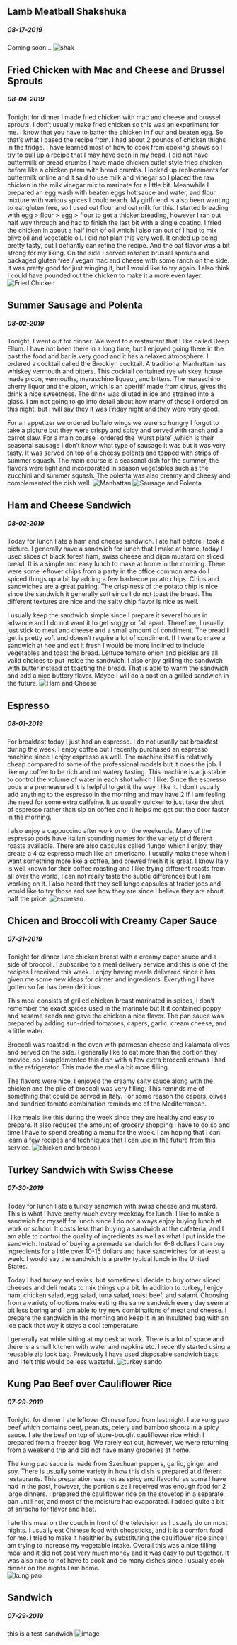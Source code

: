 ## Lamb Meatball Shakshuka
##### 08-17-2019
Coming soon...
![shak](/img/IMG_3814.jpg)
## Fried Chicken with Mac and Cheese and Brussel Sprouts
##### 08-04-2019
Tonight for dinner I made fried chicken with mac and cheese and brussel sprouts. I don’t usually make fried chicken so this was an experiment for me. I know that you have to batter the chicken in flour and beaten egg. So that’s what I based the recipe from. I had about 2 pounds of chicken thighs in the fridge. I have learned most of how to cook from cooking shows so I try to pull up a recipe that I may have seen in my head. I did not have buttermilk or bread crumbs I have made chicken cutlet style fried chicken before like a chicken parm with bread crumbs. I looked up replacements for buttermilk online and it said to use milk and vinegar so I placed the raw chicken in the milk vinegar mix to marinate for a little bit. Meanwhile I prepared an egg wash with beaten eggs hot sauce and water, and flour mixture with various spices I could reach. My girlfriend is also been wanting to eat gluten free, so I used oat flour and oat milk for this. I started breading with egg > flour > egg > flour to get a thicker breading, however I ran out half way through and had to finish the last bit with a single coating. I fried the chicken in about a half inch of oil which I also ran out of I had to mix olive oil and vegetable oil. I did not plan this very well. It ended up being pretty tasty, but I defiantly can refine the recipe. And the oat flavor was a bit strong for my liking. On the side I served roasted brussel sprouts and packaged gluten free / vegan mac and cheese with some ranch on the side. It was pretty good for just winging it, but I would like to try again. I also think I could have pounded out the chicken to make it a more even layer. 
![Fried Chicken](/img/IMG_3792.jpg)
## Summer Sausage and Polenta
##### 08-02-2019
Tonight, I went out for dinner. We went to a restaurant that I like called Deep Ellum. I have not been there in a long time, but I enjoyed going there in the past the food and bar is very good and it has a relaxed atmosphere. I ordered a cocktail called the Brooklyn cocktail. A traditional Manhattan has whiskey vermouth and bitters. This cocktail contained rye whiskey, house made picon, vermouths, maraschino liqueur, and bitters. The maraschino cherry liquor and the picon, which is an aperitif made from citrus, gives the drink a nice sweetness. The drink was diluted in ice and strained into a glass. I am not going to go into detail about how many of these I ordered on this night, but I will say they it was Friday night and they were very good. 

For an appetizer we ordered buffalo wings we were so hungry I forgot to take a picture but they were crispy and spicy and served with ranch and a carrot slaw. For a main course I ordered the ‘wurst plate’ ,which is their seasonal sausage I don’t know what type of sausage it was but it was very tasty. It was served on top of a cheesy polenta and topped with strips of summer squash. The main course is a seasonal dish for the summer, the flavors were light and incorporated in season vegetables such as the zucchini and summer squash. The polenta was also creamy and cheesy and complemented the dish well.
![Manhattan](/img/IMG_3786.jpg)
![Sausage and Polenta](/img/IMG_3787.jpg)
## Ham and Cheese Sandwich
##### 08-02-2019
Today for lunch I ate a ham and cheese sandwich. I ate half before I took a picture. I generally have a sandwich for lunch that I make at home, today I used slices of black forest ham, swiss cheese and dijon mustard on sliced bread. It is a simple and easy lunch to make at home in the morning. There were some leftover chips from a party in the office common area do I spiced things up a bit by adding a few barbecue potato chips. Chips and sandwiches are a great pairing. The crispiness of the potato chip is nice since the sandwich it generally soft since I do not toast the bread. The different textures are nice and the salty chip flavor is nice as well. 

I usually keep the sandwich simple since I prepare it several hours in advance and I do not want it to get soggy or fall apart. Therefore, I usually just stick to meat and cheese and a small amount of condiment. The bread I get is pretty soft and doesn’t require a lot of condiment. If I were to make a sandwich at hoe and eat it fresh I would be more inclined to include vegetables and toast the bread. Lettuce tomato onion and pickles are all valid choices to put inside the sandwich. I also enjoy grilling the sandwich with butter instead of toasting the bread. That is able to warm the sandwich and add a nice buttery flavor. Maybe I will do a post on a grilled sandwich in the future. 
![Ham and Cheese](/img/IMG_3783.jpg)
## Espresso
##### 08-01-2019
For breakfast today I just had an espresso. I do not usually eat breakfast during the week. I enjoy coffee but I recently purchased an espresso machine since I enjoy espresso as well. The machine itself is relatively cheap compared to some of the professional models but it does the job. I like my coffee to be rich and not watery tasting. This machine is adjustable to control the volume of water in each shot which I like. Since the espresso pods are premeasured it is helpful to get it the way I like it. I don’t usually add anything to the espresso in the morning and may have 2 if I am feeling the need for some extra caffeine. It us usually quicker to just take the shot of espresso rather than sip on coffee and it helps me get out the door faster in the morning. 

I also enjoy a cappuccino after work or on the weekends. Many of the espresso pods have Italian sounding names for the variety of different roasts available. There are also capsules called ‘lungo’ which I enjoy, they create a 4 oz espresso much like an americano. I usually make these when I want something more like a coffee, and brewed fresh it is great. I know Italy is well known for their coffee roasting and I like trying different roasts from all over the world, I can not really taste the subtle differences but I am working on it. I also heard that they sell lungo capsules at trader joes and would like to try those and see how they are since I believe they are about half the price. 
![espresso](/img/img_3777.jpg)
## Chicen and Broccoli with Creamy Caper Sauce
##### 07-31-2019
Tonight for dinner I ate chicken breast with a creamy caper sauce and a side of broccoli. I subscribe to a meal delivery service and this is one of the recipes I received this week. I enjoy having meals delivered since it has given me some new ideas for dinner and ingredients. Everything I have gotten so far has been delicious. 

This meal consists of grilled chicken breast marinated in spices, I don’t remember the exact spices used in the marinate but It it contained poppy and sesame seeds and gave the chicken a nice flavor. The pan sauce was prepared by adding sun-dried tomatoes, capers, garlic, cream cheese, and a little water. 

Broccoli was roasted in the oven with parmesan cheese and kalamata olives and served on the side. I generally like to eat more than the portion they provide, so I supplemented this dish with a few extra broccoli crowns I had in the refrigerator. This made the meal a bit more filling. 

The flavors were nice, I enjoyed the creamy salty sauce along with the chicken and the pile of broccoli was very filling. This reminds me of something that could be served in Italy. For some reason the capers, olives and sundried tomato combination reminds me of the Mediterranean. 

I like meals like this during the week since they are healthy and easy to prepare. It also reduces the amount of grocery shopping I have to do so and time I have to spend creating a menu for the week. I am hoping that I can learn a few recipes and techniques that I can use in the future from this service.
![chicken and broccoli](/img/img_3772.jpg)
## Turkey Sandwich with Swiss Cheese
##### 07-30-2019
Today for lunch I ate a turkey sandwich with swiss cheese and mustard. This is what I have pretty much every weekday for lunch. I like to make a sandwich for myself for lunch since I do not always enjoy buying lunch at work or school. It costs less than buying a sandwich at the cafeteria, and I am able to control the quality of ingredients as well as what I put inside the sandwich. Instead of buying a premade sandwich for 6-8 dollars I can buy ingredients for a little over 10-15 dollars and have sandwiches for at least a week. I would say the sandwich is a pretty typical lunch in the United States. 

Today I had turkey and swiss, but sometimes I decide to buy other sliced cheeses and deli meats to mix things up a bit. In addition to turkey, I enjoy ham, chicken salad, egg salad, tuna salad, roast beef, and salami. Choosing from a variety of options make eating the same sandwich every day seem a bit less boring and I am able to try new combinations of meat and cheese. I prepare the sandwich in the morning and keep it in an insulated bag with an ice pack that way it stays a cool temperature. 

I generally eat while sitting at my desk at work. There is a lot of space and there is a small kitchen with water and napkins etc. I recently started using a reusable zip lock bag. Previously I have used disposable sandwich bags, and I felt this would be less wasteful.
![turkey sando](/img/IMG_3770.jpg)
## Kung Pao Beef over Cauliflower Rice
##### 07-29-2019
Tonight, for dinner I ate leftover Chinese food from last night. I ate kung pao beef which contains beef, peanuts, celery and bamboo shoots in a spicy sauce. I ate the beef on top of store-bought cauliflower rice which I prepared from a freezer bag. We rarely eat out, however, we were returning from a weekend trip and did not have many groceries at home. 

The kung pao sauce is made from Szechuan peppers, garlic, ginger and soy. There is usually some variety in how this dish is prepared at different restaurants. This preparation was not as spicy and flavorful as some I have had in the past, however, the portion size I received was enough food for 2 large dinners. I prepared the cauliflower rice on the stovetop in a separate pan until hot, and most of the moisture had evaporated. I added quite a bit of sriracha for flavor and heat. 

I ate this meal on the couch in front of the television as I usually do on most nights. I usually eat Chinese food with chopsticks, and it is a comfort food for me. I tried to make it healthier by substituting the cauliflower rice since I am trying to increase my vegetable intake. Overall this was a nice filling meal and it did not cost very much money and it was easy to put together. It was also nice to not have to cook and do many dishes since I usually cook dinner on the nights I am home.  
![kung pao](/img/IMG_3764.jpg)
## Sandwich
##### 07-29-2019
this is a test-sandwich
![image](https://upload.wikimedia.org/wikipedia/commons/e/e6/BLT_sandwich_on_toast.jpg)
